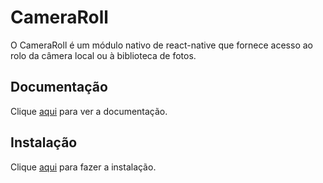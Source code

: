 # CameraRoll

O CameraRoll é um módulo nativo de react-native que fornece acesso ao rolo da câmera local ou à biblioteca de fotos.

## Documentação

Clique [aqui](https://github.com/react-native-community/react-native-cameraroll) para ver a documentação.

## Instalação

Clique [aqui](https://www.npmjs.com/package/@react-native-community/cameraroll) para fazer a instalação.